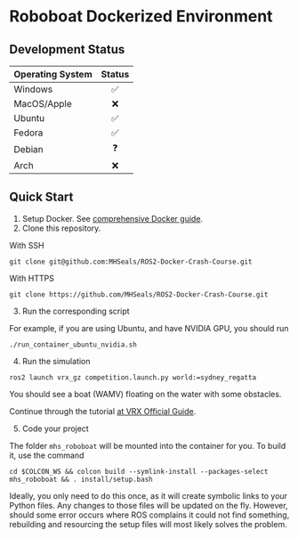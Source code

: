 # Roboboat Dockerized Environment

## Development Status

| Operating System | Status |
|------------------|:------:|
| Windows          |   ✅   |
| MacOS/Apple      |   ❌   |
| Ubuntu           |   ✅   |
| Fedora           |   ✅   |
| Debian           |   ❓   |
| Arch             |   ❌   |

## Quick Start

1. Setup Docker. See [comprehensive Docker guide](./DOCKER.md).
2. Clone this repository.

With SSH

```
git clone git@github.com:MHSeals/ROS2-Docker-Crash-Course.git
```

With HTTPS

```
git clone https://github.com/MHSeals/ROS2-Docker-Crash-Course.git
```

3. Run the corresponding script

For example, if you are using Ubuntu, and have NVIDIA GPU, you should run

```
./run_container_ubuntu_nvidia.sh
```

4. Run the simulation

```
ros2 launch vrx_gz competition.launch.py world:=sydney_regatta
```

You should see a boat (WAMV) floating on the water with some obstacles.

Continue through the tutorial [at VRX Official
Guide](https://github.com/osrf/vrx/wiki/getting_around_tutorial).

5. Code your project

The folder `mhs_roboboat` will be mounted into the container for you. To build
it, use the command

```
cd $COLCON_WS && colcon build --symlink-install --packages-select mhs_roboboat && . install/setup.bash
```

Ideally, you only need to do this once, as it will create symbolic links to your
Python files. Any changes to those files will be updated on the fly. However,
should some error occurs where ROS complains it could not find something,
rebuilding and resourcing the setup files will most likely solves the problem.
